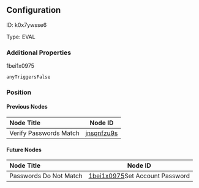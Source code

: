 # 
## Configuration
ID:  k0x7ywsse6

Type: EVAL 







### Additional Properties
1bei1x0975
```string 
anyTriggersFalse
```





### Position

#### Previous Nodes
| Node Title | Node ID |
| :------------- | ------------ |
| Verify Passwords Match | [jnsqnfzu9s](./jnsqnfzu9s.md) | 
 
 #### Future Nodes
| Node Title | Node ID |
| :------------- | ------------ |
| Passwords Do Not Match |[1bei1x0975](./1bei1x0975.md)Set Account Password |[rtdrfhdzo2](./rtdrfhdzo2.md) | 